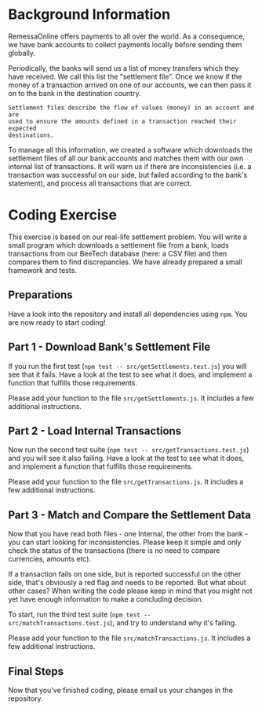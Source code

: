 Background Information
======================

RemessaOnline offers payments to all over the world.
As a consequence, we have bank accounts to collect payments locally before sending them globally.

Periodically, the banks will send us a list of money transfers which they have received. We
call this list the "settlement file". Once we know if the money of a transaction arrived on
one of our accounts, we can then pass it on to the bank in the destination country.

	Settlement files describe the flow of values (money) in an account and are
	used to ensure the amounts defined in a transaction reached their expected
	destinations.

To manage all this information, we created a software which downloads the settlement files
of all our bank accounts and matches them with our own internal list of transactions.
It will warn us if there are inconsistencies (i.e. a transaction was successful on our side,
but failed according to the bank's statement), and process all transactions that are correct.


Coding Exercise
===============

This exercise is based on our real-life settlement problem. You will write a small program
which downloads a settlement file from a bank, loads transactions from our BeeTech database
(here: a CSV file) and then compares them to find discrepancies. We have already prepared a
small framework and tests.


Preparations
------------
Have a look into the repository and install all dependencies using `npm`. You are now ready
to start coding!


Part 1 - Download Bank's Settlement File
----------------------------------------

If you run the first test (`npm test -- src/getSettlements.test.js`) you will see that it fails.
Have a look at the test to see what it does, and implement a function that fulfills those
requirements.

Please add your function to the file `src/getSettlements.js`. It includes a few
additional instructions.


Part 2 - Load Internal Transactions
-------------------------------

Now run the second test suite (`npm test -- src/getTransactions.test.js`) and you will see it
also failing. Have a look at the test to see what it does, and implement a function that fulfills
those requirements.

Please add your function to the file `src/getTransactions.js`. It includes a few
additional instructions.


Part 3 - Match and Compare the Settlement Data
----------------------------------------------

Now that you have read both files - one Internal, the other from the bank - you can
start looking for inconsistencies. Please keep it simple and only check the status of
the transactions (there is no need to compare currencies, amounts etc).

If a transaction fails on one side, but is reported successful on the other side, that's
obviously a red flag and needs to be reported. But what about other cases? When writing
the code please keep in mind that you might not yet have enough information to make a
concluding decision.

To start, run the third test suite (`npm test -- src/matchTransactions.test.js`), and try
to understand why it's failing.

Please add your function to the file `src/matchTransactions.js`. It includes a few
additional instructions.


Final Steps
-----------

Now that you've finished coding, please email us your changes in the repository.

